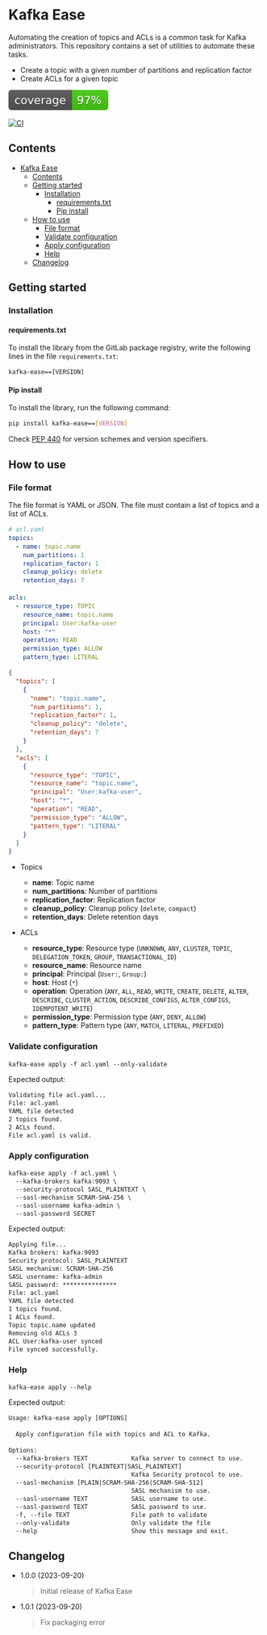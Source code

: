 # Kafka Ease

Automating the creation of topics and ACLs is a common task for Kafka administrators. This repository contains a set of utilities to automate these tasks.

- Create a topic with a given number of partitions and replication factor
- Create ACLs for a given topic

![coverage badge](./coverage.svg)

[![CI](https://github.com/rdomenzain/kafka-ease/actions/workflows/main.yml/badge.svg)](https://github.com/rdomenzain/kafka-ease/actions/workflows/main.yml)

## Contents

- [Kafka Ease](#kafka-ease)
  - [Contents](#contents)
  - [Getting started](#getting-started)
    - [Installation](#installation)
      - [requirements.txt](#requirementstxt)
      - [Pip install](#pip-install)
  - [How to use](#how-to-use)
    - [File format](#file-format)
    - [Validate configuration](#validate-configuration)
    - [Apply configuration](#apply-configuration)
    - [Help](#help)
  - [Changelog](#changelog)

## Getting started

### Installation

#### requirements.txt

To install the library from the GitLab package registry, write the following lines in the file `requirements.txt`:

```text
kafka-ease==[VERSION]
```

#### Pip install

To install the library, run the following command:

```bash
pip install kafka-ease==[VERSION]
```

Check [PEP 440](https://www.python.org/dev/peps/pep-0440/) for version schemes and version specifiers.

## How to use

### File format

The file format is YAML or JSON. The file must contain a list of topics and a list of ACLs.

```yaml
# acl.yaml
topics:
  - name: topic.name
    num_partitions: 1
    replication_factor: 1
    cleanup_policy: delete
    retention_days: 7

acls:
  - resource_type: TOPIC
    resource_name: topic.name
    principal: User:kafka-user
    host: "*"
    operation: READ
    permission_type: ALLOW
    pattern_type: LITERAL
```

```json
{
  "topics": [
    {
      "name": "topic.name",
      "num_partitions": 1,
      "replication_factor": 1,
      "cleanup_policy": "delete",
      "retention_days": 7
    }
  ],
  "acls": [
    {
      "resource_type": "TOPIC",
      "resource_name": "topic.name",
      "principal": "User:kafka-user",
      "host": "*",
      "operation": "READ",
      "permission_type": "ALLOW",
      "pattern_type": "LITERAL"
    }
  ]
}
```

- Topics
  - **name**: Topic name
  - **num_partitions**: Number of partitions
  - **replication_factor**: Replication factor
  - **cleanup_policy**: Cleanup policy (`delete`, `compact`)
  - **retention_days**: Delete retention days

- ACLs
  - **resource_type**: Resource type (`UNKNOWN`, `ANY`, `CLUSTER`, `TOPIC`, `DELEGATION_TOKEN`, `GROUP`, `TRANSACTIONAL_ID`)
  - **resource_name**: Resource name
  - **principal**: Principal (`User:`, `Group:`)
  - **host**: Host (`*`)
  - **operation**: Operation (`ANY`, `ALL`, `READ`, `WRITE`, `CREATE`, `DELETE`, `ALTER`, `DESCRIBE`, `CLUSTER_ACTION`, `DESCRIBE_CONFIGS`, `ALTER_CONFIGS`, `IDEMPOTENT_WRITE`)
  - **permission_type**: Permission type (`ANY`, `DENY`, `ALLOW`)
  - **pattern_type**: Pattern type (`ANY`, `MATCH`, `LITERAL`, `PREFIXED`)

### Validate configuration

```shell
kafka-ease apply -f acl.yaml --only-validate
```

Expected output:

```text
Validating file acl.yaml...
File: acl.yaml
YAML file detected
2 topics found.
2 ACLs found.
File acl.yaml is valid.
```

### Apply configuration

```shell
kafka-ease apply -f acl.yaml \
  --kafka-brokers kafka:9093 \
  --security-protocol SASL_PLAINTEXT \ 
  --sasl-mechanism SCRAM-SHA-256 \
  --sasl-username kafka-admin \
  --sasl-password SECRET
```

Expected output:

```text
Applying file...
Kafka brokers: kafka:9093
Security protocol: SASL_PLAINTEXT
SASL mechanism: SCRAM-SHA-256
SASL username: kafka-admin
SASL password: ***************
File: acl.yaml
YAML file detected
1 topics found.
1 ACLs found.
Topic topic.name updated
Removing old ACLs 3
ACL User:kafka-user synced
File synced successfully.
```

### Help

```shell
kafka-ease apply --help
```

Expected output:

```text
Usage: kafka-ease apply [OPTIONS]

  Apply configuration file with topics and ACL to Kafka.

Options:
  --kafka-brokers TEXT            Kafka server to connect to use.
  --security-protocol [PLAINTEXT|SASL_PLAINTEXT]
                                  Kafka Security protocol to use.
  --sasl-mechanism [PLAIN|SCRAM-SHA-256|SCRAM-SHA-512]
                                  SASL mechanism to use.
  --sasl-username TEXT            SASL username to use.
  --sasl-password TEXT            SASL password to use.
  -f, --file TEXT                 File path to validate
  --only-validate                 Only validate the file
  --help                          Show this message and exit.
```

## Changelog

- 1.0.0 (2023-09-20)
  > Initial release of Kafka Ease
- 1.0.1 (2023-09-20)
  > Fix packaging error
